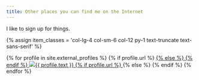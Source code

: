 ```yaml
---
title: Other places you can find me on the Internet
---
```


I like to sign up for things.

{% assign item_classes = 'col-lg-4 col-sm-6 col-12 py-1 text-truncate  text-sans-serif' %}
<div class="row no-gutters pb-3">
    {% for profile in site.external_profiles %}
        {% if profile.url %}
          <a class="{{item_classes}}" href="{{ profile.url }}">
        {% else %}
          <span class="{{item_classes}}">
        {% endif %}
            <span class="pseudo-link-underline">
                <img src="/fontawesome/{{ profile.fontawesome-file }}.svg" class="fa-svg">{{ profile.text }}
            </span>
        {% if profile.url %}
          </a>
        {% else %}
          </span>
        {% endif %}
    {% endfor %}
</div>
